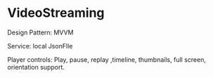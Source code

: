 # VideoStreaming

Design Pattern: MVVM

Service: local JsonFIle

Player controls:
Play, pause, replay ,timeline, thumbnails, full screen, orientation support.

